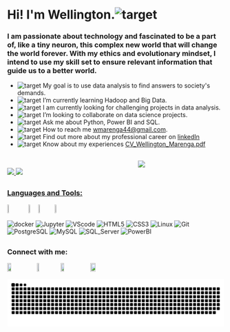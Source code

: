 <h1 align="left">Hi! I'm Wellington.<img src="https://fonts.gstatic.com/s/e/notoemoji/latest/1f44b/512.webp" alt="target" width="25" height="25"/></h1>
<h3 align="left">I am passionate about technology and fascinated to be a part of, like a tiny neuron, this complex new world that will change the world forever. With my ethics and evolutionary mindset, I intend to use my skill set to ensure relevant information that guide us to a better world.</h3>

- <img src="https://fonts.gstatic.com/s/e/notoemoji/latest/1f3af/512.webp" alt="target" width="25" height="25"/> My goal is to use data analysis to find answers to society's demands.
- <img src="https://fonts.gstatic.com/s/e/notoemoji/latest/1f4a1/512.webp" alt="target" width="25" height="25"/> I’m currently learning Hadoop and Big Data.
- <img src="https://fonts.gstatic.com/s/e/notoemoji/latest/1f331/512.webp" alt="target" width="25" height="25"/> I am currently looking for challenging projects in data analysis.
- <img src="https://fonts.gstatic.com/s/e/notoemoji/latest/1f9be/512.webp" alt="target" width="25" height="25"/> I’m looking to collaborate on data science projects.
- <img src="https://fonts.gstatic.com/s/e/notoemoji/latest/1f941/512.webp" alt="target" width="25" height="25"/> Ask me about Python, Power BI and SQL.
- <img src="https://fonts.gstatic.com/s/e/notoemoji/latest/1f48c/512.webp" alt="target" width="25" height="25"/> How to reach me wmarenga44@gmail.com.
- <img src="https://fonts.gstatic.com/s/e/notoemoji/latest/1f463/512.webp" alt="target" width="25" height="25"/> Find out more about my professional career on [linkedIn](https://www.linkedin.com/in/wellington-m-0823372a)
- <img src="https://fonts.gstatic.com/s/e/notoemoji/latest/2705/512.webp" alt="target" width="25" height="25"/> Know about my experiences [CV_Wellington_Marenga.pdf](https://github.com/wmarenga/wmarenga/files/12000051/CV_Wellington_Marenga.pdf)

##

<img src="https://user-images.githubusercontent.com/69227559/253050042-95b0653d-0a02-4f29-8628-5788295f1151.png" width=200px align="right" />
<br>
<div align="left">
  <a href="https://github.com/wmarenga">
  <img height="180em" src="https://github-readme-stats.vercel.app/api?username=wmarenga&show_icons=true&theme=algolia&include_all_commits=true&count_private=true"/>
  <img height="180em" src="https://github-readme-stats.vercel.app/api/top-langs/?username=wmarenga&layout=compact&langs_count=7&theme=algolia"/>

##
</div>
<div style="display: inline_block">
  <h3 align="left">Languages and Tools:</h3>

  <a href="https://www.python.org" target="_blank"><img src="https://img.shields.io/badge/Python-3-FFE917?style=plastic&logo=python&logoColor=4C85F7&labelColor=DFDFDF" width=9% height=9%></a>
  <a href="https://www.r-project.org" target="_blank"><img src="https://img.shields.io/badge/R-008ED2?style=plastic&logo=r&logoColor=white" width=3.7% height=3.7%></a>
  <a href="https://www.djangoproject.com" target="_blank" ><img src="https://img.shields.io/badge/django-092E20?style=plastic&logo=django&logoColor=white" width=6.8% height=6.8%></a>
  <a href="https://pandas.pydata.org" target="_blank"><img src="https://img.shields.io/badge/pandas-070A6E?style=plastic&logo=pandas&logoColor=070A6E&labelColor=E4FBFD" width=7.4% height=7.4%></a>

  ![docker](https://img.shields.io/badge/docker-06ADE9?style=plastic&logo=docker&logoColor=06ADE9&labelColor=FFFFFF)
  ![Jupyter](https://img.shields.io/badge/Jupyter-7C7A78?style=plastic&logo=jupyter&logoColor=FF9F0E&labelColor=FFFFFF)
  ![VScode](https://img.shields.io/badge/VScode-0889FA?style=plastic&logo=visualstudiocode&logoColor=0889FA&labelColor=FFFFFF)
  ![HTML5](https://img.shields.io/badge/HTML-5-F96B0C?style=plastic&logo=html5&logoColor=F96B0C&labelColor=FFFFFF)
  ![CSS3](https://img.shields.io/badge/CSS-3-0749FF?style=plastic&logo=html5&logoColor=0749FF&labelColor=FFFFFF)
  ![Linux](https://img.shields.io/badge/Linux-F69415?style=plastic&logo=linux&logoColor=black&labelColor=FFFFFF)
  ![Git](https://img.shields.io/badge/Git-F3493D?style=plastic&logo=git&logoColor=F3493D&labelColor=FFFFFF)
  ![PostgreSQL](https://img.shields.io/badge/PostgreSQL-2276A6?style=plastic&logo=postgresql&logoColor=2276A6&labelColor=FFFFFF)
  ![MySQL](https://img.shields.io/badge/MySQL-F3A012?style=plastic&logo=mysql&logoColor=165884&labelColor=white)
  ![SQL_Server](https://img.shields.io/badge/SQL_Server-807C7C?style=plastic&logo=microsoftsqlserver&logoColor=E80303&labelColor=white)
  ![PowerBI](https://img.shields.io/badge/PowerBI-EE9E00?style=plastic&logo=powerbi&logoColor=FCB21D&labelColor=white)

  ##

<div>
  <div>
  <h3 align="left">Connect with me:</h3>
  <a href="https://discord.gg/HtJ7Yq2Ztm" target="_blank" ><img src="https://img.shields.io/badge/Discord-B3B8FF?style=plastic&logo=discord&logoColor=245DF9&labelColor=DFE8FF" width=13% height=13%")></a>
  <a href = "mailto:wmarenga44@gmail.com" target="_blank"><img src="https://img.shields.io/badge/Gmail-EEE3D4?style=plastic&logo=gmail&logoColor=DA4A2D" width=10% height=10%></a>
  <a href="https://www.linkedin.com/in/wellington-m-0823372a" target="_blank"><img src="https://img.shields.io/badge/LinkedIn-68A5FF?style=plastic&logo=linkedin&logoColor=1A68DC&labelColor=FFFFFF" width=13% height=13%"></a>
  <a href="https://instagram.com/marengadev" target="_blank"><img src="https://img.shields.io/badge/Instagram-FF5757?style=plastic&logo=instagram&logoColor=F63576&labelColor=FFFFFF" width=15% height=15%"></a>
 
  ![Snake animation](https://github.com/wmarenga/wmarenga/blob/output/github-contribution-grid-snake.svg)
 </div>
</div>
